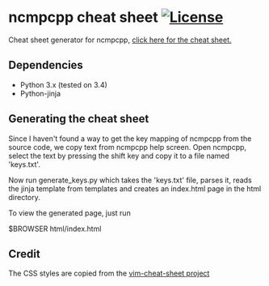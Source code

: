 # ncmpcpp cheat sheet [![License](https://img.shields.io/github/license/jelly/ncmpcpp-cheatsheet.svg)](https://github.com/jelly/ncmpcpp-cheatsheet/blob/master/LICENSE)

Cheat sheet generator for ncmpcpp, [click here for the cheat sheet.](http://pkgbuild.com/~jelle/ncmpcpp/)

## Dependencies

* Python 3.x (tested on 3.4)
* Python-jinja


## Generating the cheat sheet

Since I haven't found a way to get the key mapping of ncmpcpp from the source code, we copy text from ncmpcpp help screen.
Open ncmpcpp, select the text by pressing the shift key and copy it to a file named 'keys.txt'.

Now run generate_keys.py which takes the 'keys.txt' file, parses it, reads the jinja template from templates and creates an
index.html page in the html directory.

To view the generated page, just run

 $BROWSER html/index.html


## Credit

The CSS styles are copied from the [vim-cheat-sheet project](https://github.com/rtorr/vim-cheat-sheet)
